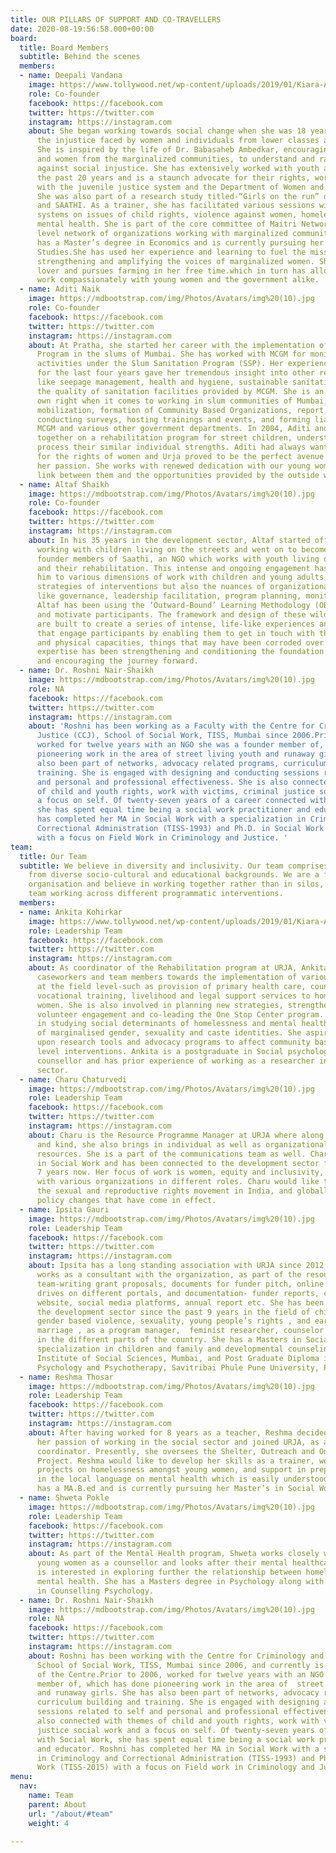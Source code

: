 ```yaml
---
title: OUR PILLARS OF SUPPORT AND CO-TRAVELLERS
date: 2020-08-19:56:58.000+00:00
board:
  title: Board Members
  subtitle: Behind the scenes
  members:
  - name: Deepali Vandana
    image: https://www.tollywood.net/wp-content/uploads/2019/01/Kiara-Advani-goes-de-glam-for-the-First-Time.jpg
    role: Co-founder
    facebook: https://facebook.com
    twitter: https://twitter.com
    instagram: https://instagram.com
    about: She began working towards social change when she was 18 years old, questioning
      the injustice faced by women and individuals from lower classes and castes.
      She is inspired by the life of Dr. Babasaheb Ambedkar, encouraging young girls
      and women from the marginalized communities, to understand and raise their voices
      against social injustice. She has extensively worked with youth and women for
      the past 20 years and is a staunch advocate for their rights, working closely
      with the juvenile justice system and the Department of Women and Child Development.
      She was also part of a research study titled-“Girls on the run” done by CRY
      and SAATHI. As a trainer, she has facilitated various sessions with government
      systems on issues of child rights, violence against women, homelessness and
      mental health. She is part of the core committee of Maitri Network- a national
      level network of organizations working with marginalized communities. Deepali
      has a Master’s degree in Economics and is currently pursuing her Management
      Studies.She has used her experience and learning to fuel the mission of Urja,
      strengthening and amplifying the voices of marginalized women. She is a nature
      lover and pursues farming in her free time.which in turn has allowed her to
      work compassionately with young women and the government alike.
  - name: Aditi Naik
    image: https://mdbootstrap.com/img/Photos/Avatars/img%20(10).jpg
    role: Co-founder
    facebook: https://facebook.com
    twitter: https://twitter.com
    instagram: https://instagram.com
    about: At Pratha, she started her career with the implementation of the Slum Sanitation
      Program in the slums of Mumbai. She has worked with MCGM for monitoring the
      activities under the Slum Sanitation Program (SSP). Her experience in sanitation
      for the last four years gave her tremendous insight into other related issues
      like seepage management, health and hygiene, sustainable sanitation and improving
      the quality of sanitation facilities provided by MCGM. She is an expert in her
      own right when it comes to working in slum communities of Mumbai, community
      mobilization, formation of Community Based Organizations, report writing, networking,
      conducting surveys, hosting trainings and events, and forming liaisons with
      MCGM and various other government departments. In 2004, Aditi and Deepali worked
      together on a rehabilitation program for street children, understanding in the
      process their similar individual strengths. Aditi had always wanted to work
      for the rights of women and Urja proved to be the perfect avenue to actualize
      her passion. She works with renewed dedication with our young women and is the
      link between them and the opportunities provided by the outside world.
  - name: Altaf Shaikh
    image: https://mdbootstrap.com/img/Photos/Avatars/img%20(10).jpg
    role: Co-founder
    facebook: https://facebook.com
    twitter: https://twitter.com
    instagram: https://instagram.com
    about: In his 35 years in the development sector, Altaf started off as a volunteer
      working with children living on the streets and went on to become one of the
      founder members of Saathi, an NGO which works with youth living on the streets
      and their rehabilitation. This intense and ongoing engagement has not only exposed
      him to various dimensions of work with children and young adults, and various
      strategies of interventions but also the nuances of organizational functioning
      like governance, leadership facilitation, program planning, monitoring and evaluation.
      Altaf has been using the ‘Outward-Bound’ Learning Methodology (OBL) to stimulate
      and motivate participants. The framework and design of these wilderness programs
      are built to create a series of intense, life-like experiences and simulations
      that engage participants by enabling them to get in touch with their mental
      and physical capacities, things that may have been corroded over years. Altaf’s
      expertise has been strengthening and conditioning the foundation of the organization
      and encouraging the journey forward.
  - name: Dr. Roshni Nair-Shaikh
    image: https://mdbootstrap.com/img/Photos/Avatars/img%20(10).jpg
    role: NA
    facebook: https://facebook.com
    twitter: https://twitter.com
    instagram: https://instagram.com
    about: 'Roshni has been working as a Faculty with the Centre for Criminology and
      Justice (CCJ), School of Social Work, TISS, Mumbai since 2006.Prior to 2006,
      worked for twelve years with an NGO she was a founder member of, which has done
      pioneering work in the area of street living youth and runaway girls. She has
      also been part of networks, advocacy related programs, curriculum building and
      training. She is engaged with designing and conducting sessions related to self
      and personal and professional effectiveness. She is also connected with themes
      of child and youth rights, work with victims, criminal justice social work and
      a focus on self. Of twenty-seven years of a career connected with Social Work,
      she has spent equal time being a social work practitioner and educator. Roshni
      has completed her MA in Social Work with a specialization in Criminology and
      Correctional Administration (TISS-1993) and Ph.D. in Social Work (TISS-2015)
      with a focus on Field Work in Criminology and Justice. '
team:
  title: Our Team
  subtitle: We believe in diversity and inclusivity. Our team comprises young professionals
    from diverse socio-cultural and educational backgrounds. We are a fairly non hierarchical
    organisation and believe in working together rather than in silos, most of the
    team working across different programmatic interventions.
  members:
  - name: Ankita Kohirkar
    image: https://www.tollywood.net/wp-content/uploads/2019/01/Kiara-Advani-goes-de-glam-for-the-First-Time.jpg
    role: Leadership Team
    facebook: https://facebook.com
    twitter: https://twitter.com
    instagram: https://instagram.com
    about: As coordinator of the Rehabilitation program at URJA, Ankita leads the
      caseworkers and team members towards the implementation of various activities
      at the field level-such as provision of primary health care, counselling, education,
      vocational training, livelihood and legal support services to homeless young
      women. She is also involved in planning new strategies, strengthening case management,
      volunteer engagement and co-leading the One Stop Center program. She is interested
      in studying social determinants of homelessness and mental health and the interplay
      of marginalised gender, sexuality and caste identities. She aspires to build
      upon research tools and advocacy programs to affect community based and policy
      level interventions. Ankita is a postgraduate in Social psychology, queer affirmative
      counsellor and has prior experience of working as a researcher in the development
      sector.
  - name: Charu Chaturvedi
    image: https://mdbootstrap.com/img/Photos/Avatars/img%20(10).jpg
    role: Leadership Team
    facebook: https://facebook.com
    twitter: https://twitter.com
    instagram: https://instagram.com
    about: Charu is the Resource Programme Manager at URJA where along with fundraising-monetary
      and kind, she also brings in individual as well as organizational connects and
      resources. She is a part of the communications team as well. Charu has a Master’s
      in Social Work and has been connected to the development sector for more than
      7 years now. Her focus of work is women, equity and inclusivity, having worked
      with various organizations in different roles. Charu would like to further explore
      the sexual and reproductive rights movement in India, and globally, along the
      policy changes that have come in effect.
  - name: Ipsita Gauri
    image: https://mdbootstrap.com/img/Photos/Avatars/img%20(10).jpg
    role: Leadership Team
    facebook: https://facebook.com
    twitter: https://twitter.com
    instagram: https://instagram.com
    about: Ipsita has a long standing association with URJA since 2012. She currently
      works as a consultant with the organization, as part of the resource mobilization
      team-writing grant proposals, documents for funder pitch, online fundraising
      drives on different portals, and documentation- funder reports, content for
      website, social media platforms, annual report etc. She has been working in
      the development sector since the past 9 years in the field of child rights,
      gender based violence, sexuality, young people’s rights , and early and child
      marriage , as a program manager,  feminist researcher, counselor and facilitator,
      in the different parts of the country. She has a Masters in Social Work with
      specialization in children and family and developmental counseling from Tata
      Institute of Social Sciences, Mumbai, and Post Graduate Diploma in Buddhist
      Psychology and Psychotherapy, Savitribai Phule Pune University, Pune.
  - name: Reshma Thosar
    image: https://mdbootstrap.com/img/Photos/Avatars/img%20(10).jpg
    role: Leadership Team
    facebook: https://facebook.com
    twitter: https://twitter.com
    instagram: https://instagram.com
    about: After having worked for 8 years as a teacher, Reshma decided to pursue
      her passion of working in the social sector and joined URJA, as a programme
      coordinator. Presently, she oversees the Shelter, Outreach and One Stop Centre
      Project. Reshma would like to develop her skills as a trainer, work on research
      projects on homelessness amongst young women, and support in preparing content
      in the local language on mental health which is easily understood by all. She
      has a MA.B.ed and is currently pursuing her Master’s in Social Work.
  - name: Shweta Pokle
    image: https://mdbootstrap.com/img/Photos/Avatars/img%20(10).jpg
    role: Leadership Team
    facebook: https://facebook.com
    twitter: https://twitter.com
    instagram: https://instagram.com
    about: As part of the Mental Health program, Shweta works closely with the homeless
      young women as a counsellor and looks after their mental healthcare needs. She
      is interested in exploring further the relationship between homelessness and
      mental health. She has a Masters degree in Psychology along with PG Diploma
      in Counselling Psychology.
  - name: Dr. Roshni Nair-Shaikh
    image: https://mdbootstrap.com/img/Photos/Avatars/img%20(10).jpg
    role: NA
    facebook: https://facebook.com
    twitter: https://twitter.com
    instagram: https://instagram.com
    about: Roshni has been working with the Centre for Criminology and Justice (CCJ),
      School of Social Work, TISS, Mumbai since 2006, and currently is the Chairperson
      of the Centre.Prior to 2006, worked for twelve years with an NGO she was a founder
      member of, which has done pioneering work in the area of  street living youth
      and runaway girls. She has also been part of networks, advocacy related programs,
      curriculum building and training. She is engaged with designing and conducting
      sessions related to self and personal and professional effectiveness. She is
      also connected with themes of child and youth rights, work with victims, criminal
      justice social work and a focus on self. Of twenty-seven years of a career connected
      with Social Work, she has spent equal time being a social work practitioner
      and educator. Roshni has completed her MA in Social Work with a specialisation
      in Criminology and Correctional Administration (TISS-1993) and Ph.D. in Social
      Work (TISS-2015) with a focus on Field work in Criminology and Justice.
menu:
  nav:
    name: Team
    parent: About
    url: "/about/#team"
    weight: 4

---
```

